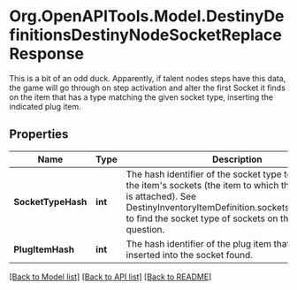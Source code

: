 # Org.OpenAPITools.Model.DestinyDefinitionsDestinyNodeSocketReplaceResponse
This is a bit of an odd duck. Apparently, if talent nodes steps have this data, the game will go through on step activation and alter the first Socket it finds on the item that has a type matching the given socket type, inserting the indicated plug item.

## Properties

Name | Type | Description | Notes
------------ | ------------- | ------------- | -------------
**SocketTypeHash** | **int** | The hash identifier of the socket type to find amidst the item&#39;s sockets (the item to which this talent grid is attached). See DestinyInventoryItemDefinition.sockets.socketEntries to find the socket type of sockets on the item in question. | [optional] 
**PlugItemHash** | **int** | The hash identifier of the plug item that will be inserted into the socket found. | [optional] 

[[Back to Model list]](../README.md#documentation-for-models) [[Back to API list]](../README.md#documentation-for-api-endpoints) [[Back to README]](../README.md)

